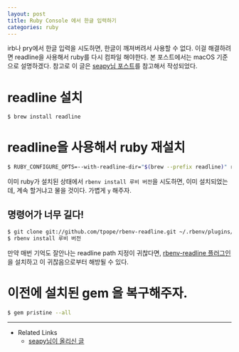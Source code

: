 ```yaml
---
layout: post
title: Ruby Console 에서 한글 입력하기
categories: ruby
---
```


irb나 pry에서 한글 입력을 시도하면, 한글이 깨져버려서 사용할 수 없다. 이걸 해결하려면 readline을 사용해서 ruby를 다시 컴파일 해야한다. 본 포스트에서는 macOS 기준으로 설명하겠다. 참고로 이 글은 [seapy님 포스트](https://blog.iamseapy.com/archives/177)를 참고해서 작성되었다.

# readline 설치

```sh
$ brew install readline
```

# readline을 사용해서 ruby 재설치

```sh
$ RUBY_CONFIGURE_OPTS=--with-readline-dir="$(brew --prefix readline)" rbenv install 루비 버전
```

이미 ruby가 설치된 상태에서 `rbenv install 루비 버전`을 시도하면, 이미 설치되었는데, 계속 할거냐고 물을 것이다. 가볍게 `y` 해주자.

## 명령어가 너무 길다!

```sh
$ git clone git://github.com/tpope/rbenv-readline.git ~/.rbenv/plugins/rbenv-readline
$ rbenv install 루비 버전
``` 

만약 매번 기억도 잘안나는 readline path 지정이 귀찮다면, [rbenv-readline 플러그인](https://github.com/tpope/rbenv-readline)을 설치하고 이 귀찮음으로부터 해방될 수 있다.

# 이전에 설치된 gem 을 복구해주자.

```sh
$ gem pristine --all
```

---
* Related Links
  * [seapy님이 올리신 글](https://blog.iamseapy.com/archives/177)
